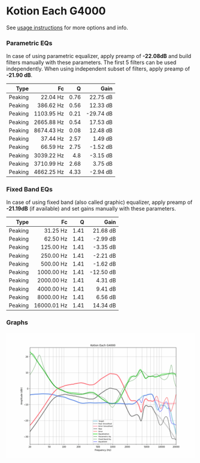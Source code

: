 # Kotion Each G4000
See [usage instructions](https://github.com/jaakkopasanen/AutoEq#usage) for more options and info.

### Parametric EQs
In case of using parametric equalizer, apply preamp of **-22.08dB** and build filters manually
with these parameters. The first 5 filters can be used independently.
When using independent subset of filters, apply preamp of **-21.90 dB**.

| Type    | Fc         |    Q | Gain      |
|--------:|-----------:|-----:|----------:|
| Peaking | 22.04 Hz   | 0.76 | 22.75 dB  |
| Peaking | 386.62 Hz  | 0.56 | 12.33 dB  |
| Peaking | 1103.95 Hz | 0.21 | -29.74 dB |
| Peaking | 2665.88 Hz | 0.54 | 17.53 dB  |
| Peaking | 8674.43 Hz | 0.08 | 12.48 dB  |
| Peaking | 37.44 Hz   | 2.57 | 1.49 dB   |
| Peaking | 66.59 Hz   | 2.75 | -1.52 dB  |
| Peaking | 3039.22 Hz | 4.8  | -3.15 dB  |
| Peaking | 3710.99 Hz | 2.68 | 3.75 dB   |
| Peaking | 4662.25 Hz | 4.33 | -2.94 dB  |

### Fixed Band EQs
In case of using fixed band (also called graphic) equalizer, apply preamp of **-21.19dB**
(if available) and set gains manually with these parameters.

| Type    | Fc          |    Q | Gain      |
|--------:|------------:|-----:|----------:|
| Peaking | 31.25 Hz    | 1.41 | 21.68 dB  |
| Peaking | 62.50 Hz    | 1.41 | -2.99 dB  |
| Peaking | 125.00 Hz   | 1.41 | -3.35 dB  |
| Peaking | 250.00 Hz   | 1.41 | -2.21 dB  |
| Peaking | 500.00 Hz   | 1.41 | -1.62 dB  |
| Peaking | 1000.00 Hz  | 1.41 | -12.50 dB |
| Peaking | 2000.00 Hz  | 1.41 | 4.31 dB   |
| Peaking | 4000.00 Hz  | 1.41 | 9.41 dB   |
| Peaking | 8000.00 Hz  | 1.41 | 6.56 dB   |
| Peaking | 16000.01 Hz | 1.41 | 14.34 dB  |

### Graphs
![](./Kotion%20Each%20G4000.png)